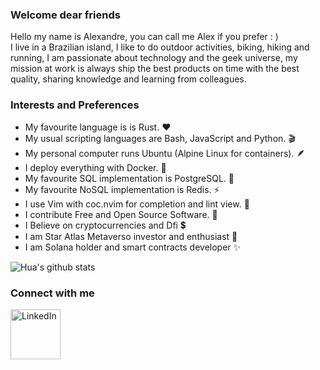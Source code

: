 ### Welcome dear friends
Hello my name is Alexandre, you can call me Alex if you prefer : ) <br />
I live in a Brazilian island, I like to do outdoor activities, biking, hiking and running, I am passionate about
technology and the geek universe, my mission at work is always ship the best products on time with
the best quality, sharing knowledge and learning from colleagues.


### Interests and Preferences
* My favourite language is is Rust. :hearts:	
* My usual scripting languages are Bash, JavaScript and Python. :clapper:
* My personal computer runs Ubuntu (Alpine Linux for containers). :feather:
* I deploy everything with Docker. :whale:
* My favourite SQL implementation is PostgreSQL. :elephant:	
* My favourite NoSQL implementation is Redis. :zap:
* I use Vim with coc.nvim for completion and lint view. :older_man:
* I contribute Free and Open Source Software. :penguin:
* I Believe on cryptocurrencies and Dfi :heavy_dollar_sign:	
* I am Star Atlas Metaverso investor and enthusiast :rocket:
* I am Solana holder and smart contracts developer ✨

![Hua's github stats](https://github-readme-stats.vercel.app/api?username=AlexandreProenca&show_icons=true&theme=highcontrast)

### Connect with me

[<img align="left" alt="LinkedIn" width="80" src="https://github.com/melanieshi0120/melanieshi0120/blob/master/linkedin.ico" />]( https://www.linkedin.com/in/alexandre-proen%C3%A7a-958aba25)
<br />

<!--
**AlexandreProenca/AlexandreProenca** is a ✨ _special_ ✨ repository because its `README.md` (this file) appears on your GitHub profile.

Here are some ideas to get you started:

- 🔭 I’m currently working on ...
- 🌱 I’m currently learning ...
- 👯 I’m looking to collaborate on ...
- 🤔 I’m looking for help with ...
- 💬 Ask me about ...
- 📫 How to reach me: ...
- 😄 Pronouns: ...
- ⚡ Fun fact: ...
-->
